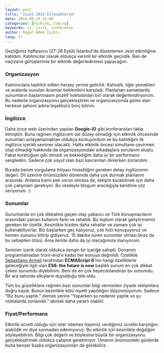 ```yaml
---
layout: post
title: "Jsist-2014 İzlenimlerim"
date: 2014-09-29 21:00
categories: [Turkish, Coding]
keywords: js, jsist, conference
author: Özgür Adem Işıklı
lang: tr
---
```


Geçtiğimiz haftasonu (27-28 Eylül) İstanbul'da düzenlenen Jsist etkinliğine katıldım. Katılımcılar olarak oldukça verimli bir etkinlik geçirdik. Ben de naçizane görüşlerimle bir etkinlik değerledirmesi yapacağım.

### Organizasyon

Katılımcılara taahhüt edilen herşey yerine getirildi. Kahvaltı, öğle yemekleri ve aralarda sunulan ikramlar beklenileni karşıladı. Planlanan zamanlarda sunumların başlanmasını pozitif noktolardan biri olarak değerlendiriyorum. Bu nedenle organizasyonu gerçekleştiren ve organizasyonda görev alan herkese şahsım adına teşekkürü borç bilirim.

### İngilizce

Daha önce web üzerinden yapılan **Google-IO** gibi konferansları takip etmiştim. Buna rağmen ingilizcem üst düzey olmadığı için etkinlik öncesinde sunumları anlayamamaktan oldukça korkuyordum ve bu katıldığım ilk ingilizce içerikli seminer olacaktı. Hatta etkinlik öncesi simultane çevirmen olup olmadığı hakkında da organizasyondaki arkadaşlara sorularım oluştu. Fakat korktuğum gibi olmadı ve beklediğim daha iyi bir performans sergiledim. Sadece çok soyut olan bazı kavramları dinlerken zorlandım.

Burada benim vurgulama ihtiyacı hissettiğim gereken detay ingilizcenin değeri. Dil üzerine önümüzdeki dönemde daha çok durmak planlarım arasında. Anlama kısmı pek sorun olmasa da, iletişim kurabilmek için daha çok çalışmam gerekiyor. Bu vesileyle blogum aracılığıyla kendime söz veriyorum. :)

### Sunumlar

Sunumlarda en çok dikkatimi geçen olay yabancı ve Türk konuşmacıların arasındaki zaman kullanım farkı ve rahatlık. Bu toplum olarak geliştirmemiz gereken bir özellik. Kesinlikle bizden daha rahatlar ve zamanı çok iyi kullanabiliyorlar. Biz başlarken geç kalıyoruz, çok hızlı konuşuyoruz ve hemen sunumu bitirip gidiyoruz. 15 dakika süren sunumlar olması biraz da bu sebepten ötürü. Ama ileride daha da iyi olacağımıza inanıyorum.

Seminer içerik olarak oldukça zengin bir içeriğe sahipti. Donanım programlamadan front-end'e kadar her konuya değinildi. Özellikle [Sebastiano Armeli](https://twitter.com/sebarmeli) tarafından **ECMAScript 6**'nın hangi özelliklerle geleceğiyle ilgili olan **ES6: the future is now** başlıklı sunum en çok dikkat çeken sunumdu diyebilirim. Beni de en çok heyecanlandıran bu sunumdu. Bir ara salonda alkışların duyulduğu bile oldu.

Tüm bu güzelliklere rağmen bazı sunumlar bilgi vermeden ziyade reklamlara doğru kaydı. Bunun kesinlikle kötü niyetli yapıldığını düşünmüyorum. Sadece "Biz bunu yaptık." demek yerine "Yaparken şu nedenle yaptık ve şu noktalarda zorlandık." demek daha yararlı olabilir.

### Fiyat/Performans

Etkinlik ücretli olduğu için ister istemez hepimiz verdiğimiz ücretin karşılığını alabildik mi diye sormadan edemiyoruz. Bu etkinlik için kesinlikle değdiğini söyleyebilirim. Bilgi çok değerli ve böylesine büyük bir organizasyonu gerçekleştirmek oldukça çalışma gerektiriyor. Umarım önümüzdeki günlerde buna benzer başka organizasyonları da görebiliriz.

